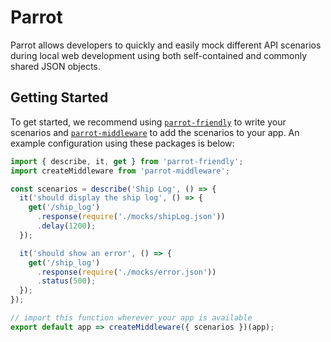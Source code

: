 # Parrot

Parrot allows developers to quickly and easily mock different API scenarios during local web development using both self-contained and commonly shared JSON objects.

## Getting Started

To get started, we recommend using [`parrot-friendly`](https://stash.aexp.com/stash/projects/ONE/repos/parrot/browse/packages/parrot-friendly) to write your scenarios and [`parrot-middleware`](https://stash.aexp.com/stash/projects/ONE/repos/parrot/browse/packages/parrot-middleware) to add the scenarios to your app.  An example configuration using these packages is below:

```js
import { describe, it, get } from 'parrot-friendly';
import createMiddleware from 'parrot-middleware';

const scenarios = describe('Ship Log', () => {
  it('should display the ship log', () => {
    get('/ship_log')
      .response(require('./mocks/shipLog.json'))
      .delay(1200);
  });

  it('should show an error', () => {
    get('/ship_log')
      .response(require('./mocks/error.json'))
      .status(500);
  });
});

// import this function wherever your app is available
export default app => createMiddleware({ scenarios })(app);
```

